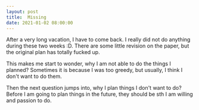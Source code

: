 ```yaml
---
layout: post
title:  Missing
date: 2021-01-02 08:00:00
---
```


After a very long vacation, I have to come back. I really did not do anything during these two weeks :D. There are some little revision on the paper, but the original plan has totally fucked up.

This makes me start to wonder, why I am not able to do the things I planned? Sometimes it is because I was too greedy, but usually, I think I don't want to do them.

Then the next question jumps into, why I plan things I don't want to do? Before I am going to plan things in the future, they should be sth I am willing and passion to do.
